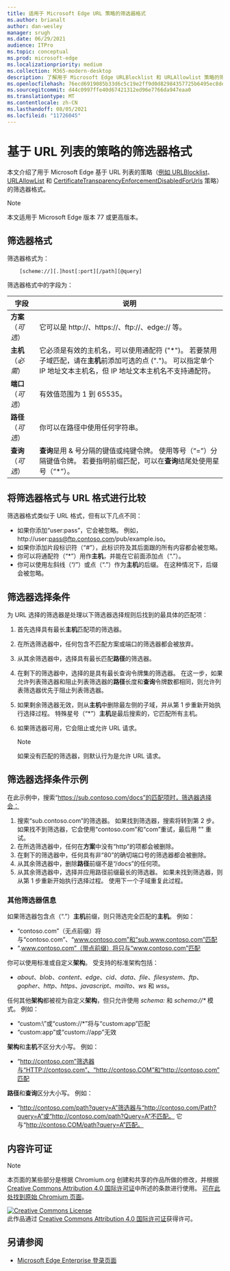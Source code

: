 ```yaml
---
title: 适用于 Microsoft Edge URL 策略的筛选器格式
ms.author: brianalt
author: dan-wesley
manager: srugh
ms.date: 06/29/2021
audience: ITPro
ms.topic: conceptual
ms.prod: microsoft-edge
ms.localizationpriority: medium
ms.collection: M365-modern-desktop
description: 了解用于 Microsoft Edge URLBlocklist 和 URLAllowlist 策略的筛选器格式。
ms.openlocfilehash: 76ecd6919085b33d6c5c19e2ff9d0d82984357725b6495ec8dedf19a00489eab
ms.sourcegitcommit: d44c0997ffe40d67421312ed96e7766da947eaa0
ms.translationtype: MT
ms.contentlocale: zh-CN
ms.lasthandoff: 08/05/2021
ms.locfileid: "11726045"
---
```

# <a name="filter-format-for-url-list-based-policies"></a>基于 URL 列表的策略的筛选器格式

本文介绍了用于 Microsoft Edge 基于 URL 列表的策略（[例如 URLBlocklist](microsoft-edge-policies.md#urlblocklist)、[URLAllowList](microsoft-edge-policies.md#urlallowlist) 和 [CertificateTransparencyEnforcementDisabledForUrls](microsoft-edge-policies.md#certificatetransparencyenforcementdisabledforurls) 策略）的筛选器格式。

> [!NOTE]
> 本文适用于 Microsoft Edge 版本 77 或更高版本。

## <a name="the-filter-format"></a>筛选器格式

筛选器格式为：

```
    [scheme://][.]host[:port][/path][@query]
```

筛选器格式中的字段为：

| 字段 | 说明 |
| --- | --- |
| **方案**（*可选*） | 它可以是 http://、https://、ftp://、edge:// 等。 |
| **主机**（*必需*） | 它必须是有效的主机名，可以使用通配符 ("\*")。 若要禁用子域匹配，请在**主机**前添加可选的点 (".")。 可以指定单个 IP 地址文本主机名，但 IP 地址文本主机名不支持通配符。 |
| **端口**（*可选*） | 有效值范围为 1 到 65535。 |
| **路径**（*可选*） | 你可以在路径中使用任何字符串。 |
| **查询**（*可选*） | **查询**是用 & 号分隔的键值或纯键令牌。 使用等号（“=”）分隔键值令牌。 若要指明前缀匹配，可以在**查询**结尾处使用星号（“\*”）。 |

## <a name="comparing-the-filter-format-to-the-url-format"></a>将筛选器格式与 URL 格式进行比较

筛选器格式类似于 URL 格式，但有以下几点不同：

- 如果你添加“user:pass”，它会被忽略。 例如，http://user:pass@ftp.contoso.com/pub/example.iso。
- 如果你添加片段标识符（“#”），此标识符及其后面跟的所有内容都会被忽略。
- 你可以将通配符（“*”）用作**主机**，并能在它前面添加点（“.”）。
- 你可以使用左斜线（“/”）或点（“.”）作为**主机**的后缀。 在这种情况下，后缀会被忽略。

## <a name="filter-selection-criteria"></a>筛选器选择条件

为 URL 选择的筛选器是处理以下筛选器选择规则后找到的最具体的匹配项：

1. 首先选择具有最长**主机**匹配项的筛选器。
2. 在所选筛选器中，任何包含不匹配方案或端口的筛选器都会被放弃。
3. 从其余筛选器中，选择具有最长匹配**路径**的筛选器。
4. 在剩下的筛选器中，选择的是具有最长查询令牌集的筛选器。 在这一步，如果允许列表筛选器和阻止列表筛选器的**路径**长度和**查询**令牌数都相同，则允许列表筛选器优先于阻止列表筛选器。
5. 如果剩余筛选器无效，则从**主机**中删除最左侧的子域，并从第 1 步重新开始执行选择过程。 特殊星号（“*”）**主机**是最后搜索的，它匹配所有主机。
6. 如果筛选器可用，它会阻止或允许 URL 请求。

   >[!NOTE]
   >如果没有匹配的筛选器，则默认行为是允许 URL 请求。

## <a name="example-filter-selection-criteria"></a>筛选器选择条件示例

在此示例中，搜索“https://sub.contoso.com/docs”的匹配项时，筛选器选择会：

1. 搜索“sub.contoso.com”的筛选器。 如果找到筛选器，搜索将转到第 2 步。 如果找不到筛选器，它会使用“contoso.com”和“com”重试，最后用 "" 重试。
2. 在所选筛选器中，任何在**方案**中没有“http”的项都会被删除。
3. 在剩下的筛选器中，任何具有非“80”的确切端口号的筛选器都会被删除。
4. 从其余筛选器中，删除**路径**前缀不是“/docs”的任何项。
5. 从其余筛选器中，选择并应用路径前缀最长的筛选器。 如果未找到筛选器，则从第 1 步重新开始执行选择过程。 使用下一个子域重复此过程。

### <a name="additional-filter-information"></a>其他筛选器信息

如果筛选器包含点（“.”）**主机**前缀，则只筛选完全匹配的**主机**。 例如：

- “contoso.com”（无点前缀）将与“contoso.com”、“www.contoso.com”和“sub.www.contoso.com”匹配
- “.www.contoso.com”（带点前缀）将只与“www.contoso.com”匹配

你可以使用标准或自定义**架构**。 受支持的标准架构包括：

- _about_、_blob_、_content_、_edge_、_cid_、_data_、_file_、_filesystem_、_ftp_、_gopher_、_http_、_https_、_javascript_、_mailto_、_ws_ 和 _wss_。

任何其他**架构**都被视为自定义**架构**，但只允许使用 _schema:_ 和 _schema://*_ 模式。 例如：

- “custom:\”或“custom://\*”将与“custom:app”匹配
- “custom:app”或“custom://app”无效

**架构**和**主机**不区分大小写。 例如：

- “http://contoso.com”筛选器与“HTTP://contoso.com”、“http://contoso.COM”和“http://contoso.com”匹配

**路径**和**查询**区分大小写。 例如：

- “http://contoso.com/path?query=A”筛选器与“http://contoso.com/Path?query=A”或“http://contoso.com/path?Query=A”不匹配。 它与“http://contoso.COM/path?query=A”匹配。

## <a name="content-license"></a>内容许可证

> [!NOTE]
> 本页面的某些部分是根据 Chromium.org 创建和共享的作品所做的修改，并根据 [Creative Commons Attribution 4.0 国际许可证](http://creativecommons.org/licenses/by/4.0/)中所述的条款进行使用。 [可在此处找到原始 Chromium 页面](https://www.chromium.org/administrators/url-blacklist-filter-format)。
  
<a rel="license" href="http://creativecommons.org/licenses/by/4.0/"><img alt="Creative Commons License" style="border-width:0" src="https://i.creativecommons.org/l/by/4.0/88x31.png" /></a><br />此作品通过 <a rel="license" href="http://creativecommons.org/licenses/by/4.0/">Creative Commons Attribution 4.0 国际许可证</a>获得许可。

## <a name="see-also"></a>另请参阅

- [Microsoft Edge Enterprise 登录页面](https://aka.ms/EdgeEnterprise)
